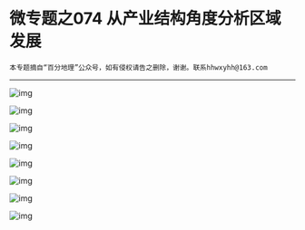 # 微专题之074 从产业结构角度分析区域发展

```
本专题摘自“百分地理”公众号，如有侵权请告之删除，谢谢。联系hhwxyhh@163.com
```

------
   
   
![img](../images/微专题之028台风（飓风）、龙卷风1.jpg)   
   
   
![img](../images/微专题之028台风（飓风）、龙卷风13.jpg)   
   
   
![img](../images/微专题之028台风（飓风）、龙卷风14.jpg)   
   
   
![img](../images/微专题之028台风（飓风）、龙卷风15.jpg)   
   
   
![img](../images/微专题之028台风（飓风）、龙卷风16.jpg)   
   
   
![img](../images/微专题之028台风（飓风）、龙卷风17.jpg)   
   
   
![img](../images/微专题之028台风（飓风）、龙卷风18.jpg)   
   
   
![img](../images/微专题之028台风（飓风）、龙卷风19.jpg)   
